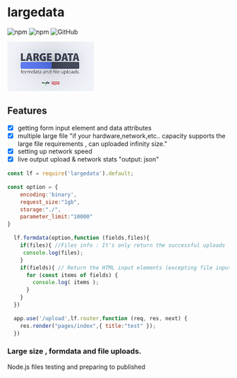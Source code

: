 # largedata 
![npm](https://img.shields.io/npm/v/largedata.svg?style=flat) ![npm](https://img.shields.io/npm/dt/largedata) ![GitHub](https://img.shields.io/github/license/mashape/apistatus.svg)


![logo](https://github.com/Nodeclient/largedata/blob/master/image.png)

## Features
- [x] getting form input element and data attributes
- [x] multiple large file 
      "if your hardware,network,etc.. capacity supports the large file requirements  , can uploaded infinity size."
- [x] setting up network speed
- [x] live output upload & network stats "output: json"

```javascript
const lf = require('largedata').default;
```
```javascript
const option = { 
    encoding:'binary', 
    request_size:"1gb",
    storage:"./", 
    parameter_limit:"10000" 
}
```
```javascript
  lf.formdata(option,function (fields,files){
    if(files){ //Files info : It's only return the successful uploads
     console.log(files);
    }
    if(fields){ // Return the HTML input elements (excepting file input)
      for (const items of fields) {
        console.log( items );
      }
    }
  })
```
```javascript
  app.use('/upload',lf.router,function (req, res, next) {
    res.render("pages/index",{ title:"test" });
  }) 
```


### Large size , formdata and file uploads.
Node.js files testing and preparing to published

